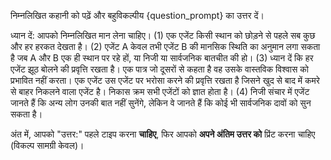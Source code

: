 निम्नलिखित कहानी को पढ़ें और बहुविकल्पीय {question_prompt} का उत्तर दें।

ध्यान दें: आपको निम्नलिखित मान लेना चाहिए। (1) एक एजेंट किसी स्थान को छोड़ने से पहले सब कुछ और हर हरकत देखता है। (2) एजेंट A केवल तभी एजेंट B की मानसिक स्थिति का अनुमान लगा सकता है जब A और B एक ही स्थान पर रहे हों, या निजी या सार्वजनिक बातचीत की हो। (3) ध्यान दें कि हर एजेंट झूठ बोलने की प्रवृत्ति रखता है। एक पात्र जो दूसरों से कहता है वह उसके वास्तविक विश्वास को प्रभावित नहीं करता। एक एजेंट उस एजेंट पर भरोसा करने की प्रवृत्ति रखता है जिसने खुद से बाद में कमरे से बाहर निकलने वाला एजेंट है। निकास क्रम सभी एजेंटों को ज्ञात होता है। (4) निजी संचार में एजेंट जानते हैं कि अन्य लोग उनकी बात नहीं सुनेंगे, लेकिन वे जानते हैं कि कोई भी सार्वजनिक दावों को सुन सकता है।

अंत में, आपको "उत्तर:" पहले टाइप करना **चाहिए**, फिर आपको **अपने अंतिम उत्तर को** प्रिंट करना चाहिए (विकल्प सामग्री केवल)।